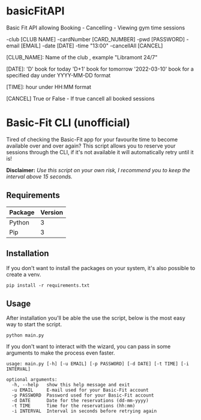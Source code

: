 # basicFitAPI
Basic Fit API allowing Booking - Cancelling - Viewing gym time sessions

-club [CLUB NAME] -cardNumber [CARD_NUMBER] -pwd [PASSWORD] -email [EMAIL] -date [DATE] -time "13:00" -cancellAll [CANCEL]

[CLUB_NAME]: Name of the club , example "Libramont 24/7"



[DATE]:
  'D'   book for today
  'D+1' book for tomorrow
  '2022-03-10' book for a specified day under YYYY-MM-DD format
  
[TIME]:
  hour under HH:MM format

[CANCEL]
  True or False - If true cancell all booked sessions
 
# Basic-Fit CLI (unofficial)

Tired of checking the Basic-Fit app for your favourite time to become available over and over again? This script allows you to reserve your sessions through the CLI, if it's not available it will automatically retry until it is!



**Disclaimer:** _Use this script on your own risk, I recommend you to keep the interval above 15 seconds._

## Requirements

| Package | Version |
|---------|---------|
| Python  | 3       |
| Pip     | 3       |


## Installation
If you don't want to install the packages on your system, it's also possible to create a venv.
```
pip install -r requirements.txt
```

## Usage
After installation you'll be able the use the script, below is the most easy way to start the script.
```
python main.py
```

If you don't want to interact with the wizard, you can pass in some arguments to make the process even faster.
```
usage: main.py [-h] [-u EMAIL] [-p PASSWORD] [-d DATE] [-t TIME] [-i INTERVAL]

optional arguments:
  -h, --help   show this help message and exit
  -u EMAIL     E-mail used for your Basic-Fit account
  -p PASSWORD  Password used for your Basic-Fit account
  -d DATE      Date for the reservations (dd-mm-yyyy)
  -t TIME      Time for the reservations (hh:mm)
  -i INTERVAL  Interval in seconds before retrying again
  
